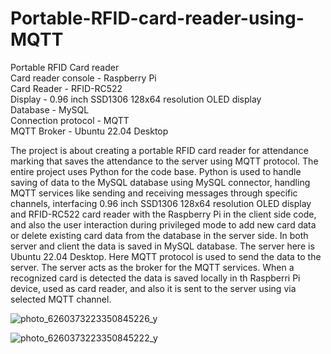 # Portable-RFID-card-reader-using-MQTT    
Portable RFID Card reader  
Card reader console - Raspberry Pi  
Card Reader - RFID-RC522  
Display - 0.96 inch SSD1306 128x64 resolution OLED display  
Database - MySQL  
Connection protocol - MQTT  
MQTT Broker - Ubuntu 22.04 Desktop  

The project is about creating a portable RFID card reader for attendance marking that saves the attendance to the server using MQTT protocol. The entire project uses Python for the code base. Python is used to handle saving of data to the MySQL database using MySQL connector, handling MQTT services like sending and receiving messages through specific channels, interfacing 0.96 inch SSD1306 128x64 resolution OLED display and RFID-RC522 card reader with the Raspberry Pi in the client side code, and also the user interaction during privileged mode to add new card data or delete existing card data from the database in the server side. In both server and client the data is saved in MySQL database. The server here is Ubuntu 22.04 Desktop. Here MQTT protocol is used to send the data to the server. The server acts as the broker for the MQTT services. When a recognized card is detected the data is saved locally in th Raspberri Pi device, used as card reader, and also it is sent to the server using via selected MQTT channel.

![photo_6260373223350845226_y](https://github.com/ca11mejp/Portable-RFID-card-reader-using-MQTT/assets/13674947/7065e4a1-e41e-470f-a6cc-554c116e2c9c)

![photo_6260373223350845222_y](https://github.com/ca11mejp/Portable-RFID-card-reader-using-MQTT/assets/13674947/1be9ac12-b5ed-4b6c-b9aa-1acde385bd17)

